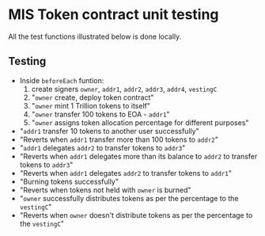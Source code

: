 # MIS Token contract unit testing
All the test functions illustrated below is done locally.

## Testing
* Inside `beforeEach` funtion:
	1. create signers `owner`, `addr1`, `addr2`, `addr3`, `addr4`, `vestingC`
	1. "`owner` create, deploy token contract"
	1. "`owner` mint 1 Trillion tokens to itself"
	1. "`owner` transfer 100 tokens to EOA - `addr1`"
	1. "`owner` assigns token allocation percentage for different purposes"
* "`addr1` transfer 10 tokens to another user successfully"
* "Reverts when `addr1` transfer more than 100 tokens to `addr2`"
* "`addr1` delegates `addr2` to transfer tokens to `addr3`"
* "Reverts when `addr1` delegates more than its balance to `addr2` to transfer tokens to `addr3`"
* "Reverts when `addr1` delegates `addr2` to transfer tokens to `addr1`"
* "Burning tokens successfully"
* "Reverts when tokens not held with `owner` is burned"
* "`owner` successfully distributes tokens as per the percentage to the `vestingC`"
* "Reverts when `owner` doesn't distribute tokens as per the percentage to the `vestingC`"
